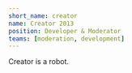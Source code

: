 ```yaml
---
short_name: creator
name: Creator 2013
position: Developer & Moderator
teams: [moderation, development]
---
```

Creator is a robot.